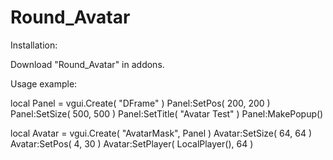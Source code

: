 # Round_Avatar

Installation:

Download "Round_Avatar" in addons.

Usage example:

local Panel = vgui.Create( "DFrame" ) 
Panel:SetPos( 200, 200 ) 
Panel:SetSize( 500, 500 ) 
Panel:SetTitle( "Avatar Test" ) 
Panel:MakePopup() 

local Avatar = vgui.Create( "AvatarMask", Panel ) 
Avatar:SetSize( 64, 64 ) 
Avatar:SetPos( 4, 30 ) 
Avatar:SetPlayer( LocalPlayer(), 64 ) 
